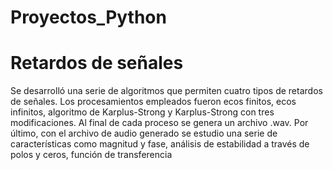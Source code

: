 # Proyectos_Python

# Retardos de señales
  
  Se desarrolló una serie de algoritmos que permiten cuatro tipos de retardos de señales. Los procesamientos empleados fueron  ecos finitos, ecos infinitos, 
  algoritmo de Karplus-Strong y Karplus-Strong con tres modificaciones. Al final de cada proceso se genera un archivo .wav.
  Por último, con el archivo de audio generado se estudio una serie de características como magnitud y fase, análisis de estabilidad a través de polos y ceros, función de transferencia 
